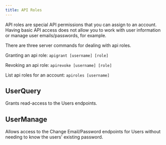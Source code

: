 ```yaml
---
title: API Roles
---
```


API roles are special API permissions that you can assign to an account. Having basic API access does not allow you to work with user information or manage user emails/passwords, for example.

There are three server commands for dealing with api roles.

Granting an api role:
`apigrant [username] [role]`

Revoking an api role:
`apirevoke [username] [role]`

List api roles for an account:
`apiroles [username]`

## UserQuery

Grants read-access to the Users endpoints.

## UserManage

Allows access to the Change Email/Password endpoints for Users without needing to know the users' existing password.
